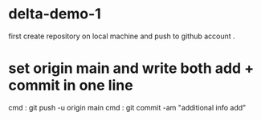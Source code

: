 # delta-demo-1
first create repository on local machine and push to github account .
# set origin main and write both add + commit in one line 
cmd : git push -u origin main
cmd : git commit -am "additional info add"